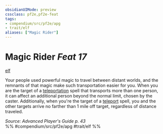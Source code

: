 ```yaml
---
obsidianUIMode: preview
cssclass: pf2e,pf2e-feat
tags:
- compendium/src/pf2e/apg
- trait/elf
aliases: ["Magic Rider"]
---
```

# Magic Rider  *Feat 17*  
[elf](rules/traits/elf.md "Elf Ancestry & Heritage Trait")  


Your people used powerful magic to travel between distant worlds, and the remnants of that magic make such transportation easier for you. When you are the target of a [teleportation](rules/traits/teleportation.md "Teleportation Effect Trait") spell that transports more than one person, it can affect an additional person beyond the normal limit, chosen by the caster. Additionally, when you're the target of a [teleport](compendium/spells/teleport.md) spell, you and the other targets arrive no farther than 1 mile off target, regardless of distance traveled.

*Source: Advanced Player's Guide p. 43*  
%% #compendium/src/pf2e/apg #trait/elf %%